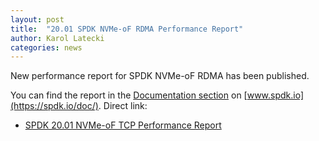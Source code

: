 ```yaml
---
layout: post
title:  "20.01 SPDK NVMe-oF RDMA Performance Report"
author: Karol Latecki
categories: news
---
```


New performance report for SPDK NVMe-oF RDMA has been published.

You can find the report in the [Documentation section](https://spdk.io/doc/) on [www.spdk.io](https://spdk.io/doc/).
Direct link:

- [SPDK 20.01 NVMe-oF TCP Performance Report](https://ci.spdk.io/download/performance-reports/SPDK_rdma_perf_report_2001.pdf)

